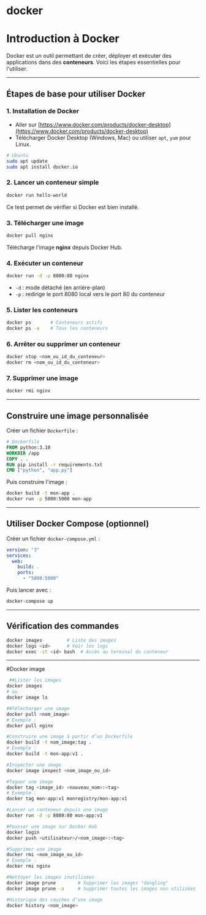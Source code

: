 # docker

#  Introduction à Docker

Docker est un outil permettant de créer, déployer et exécuter des applications dans des **conteneurs**. Voici les étapes essentielles pour l'utiliser.

---

##  Étapes de base pour utiliser Docker

### 1. Installation de Docker

- Aller sur [https://www.docker.com/products/docker-desktop](https://www.docker.com/products/docker-desktop)
- Télécharger Docker Desktop (Windows, Mac) ou utiliser `apt`, `yum` pour Linux.

```bash
# Ubuntu
sudo apt update
sudo apt install docker.io
```

### 2.  Lancer un conteneur simple

```bash
docker run hello-world
```

Ce test permet de vérifier si Docker est bien installé.

### 3.  Télécharger une image

```bash
docker pull nginx
```

Télécharge l'image **nginx** depuis Docker Hub.

### 4.  Exécuter un conteneur

```bash
docker run -d -p 8080:80 nginx
```

- `-d` : mode détaché (en arrière-plan)
- `-p` : redirige le port 8080 local vers le port 80 du conteneur

### 5.  Lister les conteneurs

```bash
docker ps       # Conteneurs actifs
docker ps -a    # Tous les conteneurs
```

### 6.  Arrêter ou supprimer un conteneur

```bash
docker stop <nom_ou_id_du_conteneur>
docker rm <nom_ou_id_du_conteneur>
```

### 7.  Supprimer une image

```bash
docker rmi nginx
```

---

##  Construire une image personnalisée

Créer un fichier `Dockerfile` :

```Dockerfile
# Dockerfile
FROM python:3.10
WORKDIR /app
COPY . .
RUN pip install -r requirements.txt
CMD ["python", "app.py"]
```

Puis construire l'image :

```bash
docker build -t mon-app .
docker run -p 5000:5000 mon-app
```

---

##  Utiliser Docker Compose (optionnel)

Créer un fichier `docker-compose.yml` :

```yaml
version: "3"
services:
  web:
    build: .
    ports:
      - "5000:5000"
```

Puis lancer avec :

```bash
docker-compose up
```

---

##  Vérification des commandes 

```bash
docker images         # Liste des images
docker logs <id>      # Voir les logs
docker exec -it <id> bash  # Accès au terminal du conteneur
```

---
#Docker image
```bash
 ##Lister les images
docker images
# ou
docker image ls

##Télécharger une image
docker pull <nom_image>
# Exemple :
docker pull nginx

#Construire une image à partir d’un Dockerfile
docker build -t nom_image:tag .
# Exemple :
docker build -t mon-app:v1 .

#Inspecter une image
docker image inspect <nom_image_ou_id>

#Taguer une image
docker tag <image_id> <nouveau_nom>:<tag>
# Exemple :
docker tag mon-app:v1 monregistry/mon-app:v1

#Lancer un conteneur depuis une image
docker run -d -p 8080:80 mon-app:v1

#Pousser une image sur Docker Hub
docker login
docker push <utilisateur>/<nom_image>:<tag>

#Supprimer une image
docker rmi <nom_image_ou_id>
# Exemple :
docker rmi nginx

#Nettoyer les images inutilisées
docker image prune        # Supprimer les images "dangling"
docker image prune -a     # Supprimer toutes les images non utilisées

#Historique des couches d’une image
docker history <nom_image>
```


